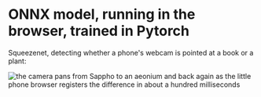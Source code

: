 # ONNX model, running in the browser, trained in Pytorch

Squeezenet, detecting whether a phone's webcam is pointed at a book or a plant:

![the camera pans from Sappho to an aeonium and back again as the little phone browser registers the difference in about a hundred milliseconds](./demo.gif)